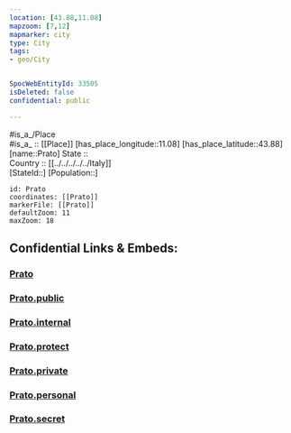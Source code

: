 ```yaml
---
location: [43.88,11.08] 
mapzoom: [7,12] 
mapmarker: city 
type: City
tags:
- geo/City


SpocWebEntityId: 33505
isDeleted: false
confidential: public

---
```

#is_a_/Place  
#is_a_ :: [[Place]] 
[has_place_longitude::11.08] 
[has_place_latitude::43.88] 
[name::Prato] 
State ::  
Country :: [[../../../../../Italy]]  
[StateId::] 
[Population::] 



```leaflet
id: Prato
coordinates: [[Prato]] 
markerFile: [[Prato]] 
defaultZoom: 11 
maxZoom: 18
```


## Confidential Links & Embeds: 

### [Prato](/_Standards/Earth/Continent/Europe/Europe~South/Italy/regions~Italy/Tuscany/Prato.Province/City/Prato.md) 

### [Prato.public](/_public/Earth/Continent/Europe/Europe~South/Italy/regions~Italy/Tuscany/Prato.Province/City/Prato.public.md) 

### [Prato.internal](/_internal/Earth/Continent/Europe/Europe~South/Italy/regions~Italy/Tuscany/Prato.Province/City/Prato.internal.md) 

### [Prato.protect](/_protect/Earth/Continent/Europe/Europe~South/Italy/regions~Italy/Tuscany/Prato.Province/City/Prato.protect.md) 

### [Prato.private](/_private/Earth/Continent/Europe/Europe~South/Italy/regions~Italy/Tuscany/Prato.Province/City/Prato.private.md) 

### [Prato.personal](/_personal/Earth/Continent/Europe/Europe~South/Italy/regions~Italy/Tuscany/Prato.Province/City/Prato.personal.md) 

### [Prato.secret](/_secret/Earth/Continent/Europe/Europe~South/Italy/regions~Italy/Tuscany/Prato.Province/City/Prato.secret.md)

